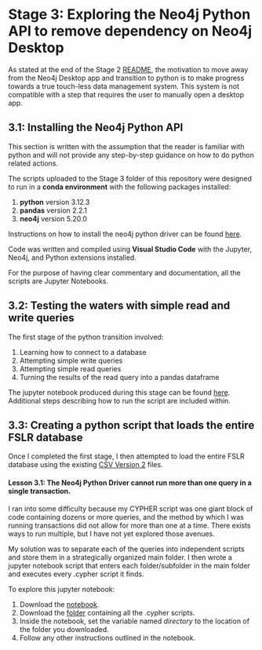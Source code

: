 # Stage 3: Exploring the Neo4j Python API to remove dependency on Neo4j Desktop

As stated at the end of the Stage 2 [README](https://github.com/lteresah/AMLS-GraphDatabase/blob/main/Stage2/README.md), the motivation to move away from the Neo4j Desktop app and transition to python is to make progress towards a true touch-less data management system. This system is not compatible with a step that requires the user to manually open a desktop app.

## 3.1: Installing the Neo4j Python API

This section is written with the assumption that the reader is familiar with python and will not provide any step-by-step guidance on how to do python related actions.

The scripts uploaded to the Stage 3 folder of this repository were designed to run in a **conda environment** with the following packages installed:
1. **python** version 3.12.3
2. **pandas** version 2.2.1
3. **neo4j** version 5.20.0

Instructions on how to install the neo4j python driver can be found [here](https://neo4j.com/docs/python-manual/current/install/).

Code was written and compiled using **Visual Studio Code** with the Jupyter, Neo4j, and Python extensions installed.

For the purpose of having clear commentary and documentation, all the scripts are Jupyter Notebooks.

## 3.2: Testing the waters with simple read and write queries

The first stage of the python transition involved:
1. Learning how to connect to a database
2. Attempting simple write queries
3. Attempting simple read queries
4. Turning the results of the read query into a pandas dataframe

The jupyter notebook produced during this stage can be found [here](https://github.com/lteresah/AMLS-GraphDatabase/blob/main/Stage3/neo4jPythonAPI_Simple.ipynb). Additional steps describing how to run the script are included within.

## 3.3: Creating a python script that loads the entire FSLR database

Once I completed the first stage, I then attempted to load the entire FSLR database using the existing [CSV Version 2](https://github.com/lteresah/AMLS-GraphDatabase/tree/main/Stage2/CSVs_Version2) files.

#### Lesson 3.1: The Neo4j Python Driver cannot run more than one query in a single transaction.

I ran into some difficulty because my CYPHER script was one giant block of code containing dozens or more queries, and the method by which I was running transactions did not allow for more than one at a time. There exists ways to run multiple, but I have not yet explored those avenues.

My solution was to separate each of the queries into independent scripts and store them in a strategically organized main folder. I then wrote a jupyter notebook script that enters each folder/subfolder in the main folder and executes every .cypher script it finds.

To explore this jupyter notebook:
1. Download the [notebook](https://github.com/lteresah/AMLS-GraphDatabase/blob/main/Stage3/neo4jPythonAPI_FixedCSV_GH.ipynb).
2. Download the [folder](https://github.com/lteresah/AMLS-GraphDatabase/blob/main/Stage3/FSLR_Model.zip) containing all the .cypher scripts.
3. Inside the notebook, set the variable named _directory_ to the location of the folder you downloaded.
4. Follow any other instructions outlined in the notebook.
